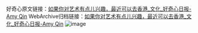 好奇心原文链接：[如果你对艺术有点儿兴趣，最近可以去香港_文化_好奇心日报-Amy Qin](https://www.qdaily.com/articles/7396.html)
WebArchive归档链接：[如果你对艺术有点儿兴趣，最近可以去香港_文化_好奇心日报-Amy Qin](http://web.archive.org/web/20190623172334/https://www.qdaily.com/articles/7396.html)
![image](http://ww3.sinaimg.cn/large/007d5XDply1g3wjh2xxo0j30u068vhdt)
